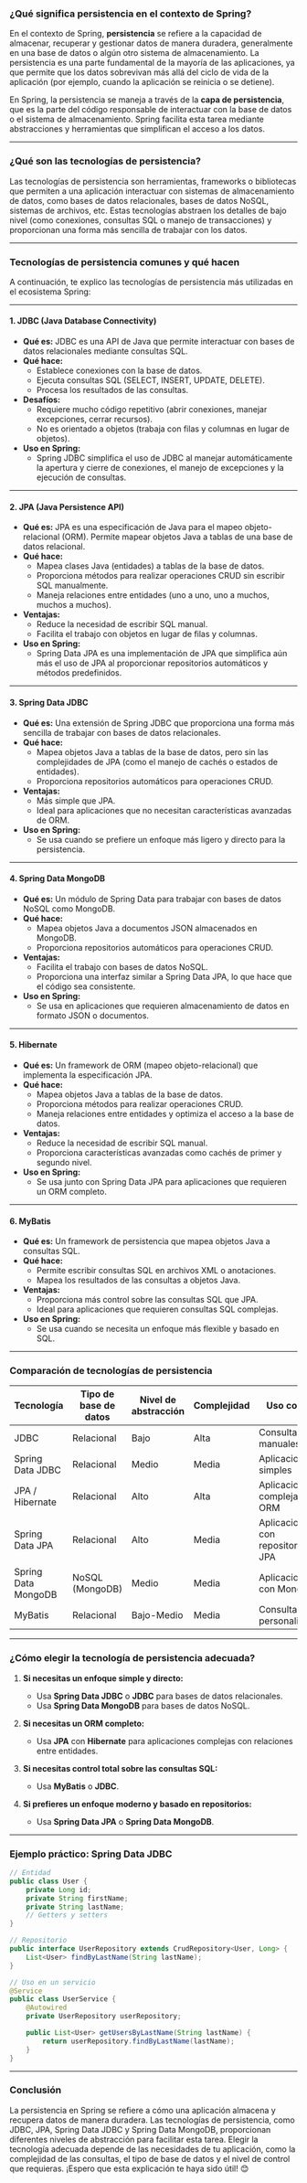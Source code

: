 ### ¿Qué significa persistencia en el contexto de Spring?

En el contexto de Spring, **persistencia** se refiere a la capacidad de almacenar, recuperar y gestionar datos de manera duradera, generalmente en una base de datos o algún otro sistema de almacenamiento. La persistencia es una parte fundamental de la mayoría de las aplicaciones, ya que permite que los datos sobrevivan más allá del ciclo de vida de la aplicación (por ejemplo, cuando la aplicación se reinicia o se detiene).

En Spring, la persistencia se maneja a través de la **capa de persistencia**, que es la parte del código responsable de interactuar con la base de datos o el sistema de almacenamiento. Spring facilita esta tarea mediante abstracciones y herramientas que simplifican el acceso a los datos.

---

### ¿Qué son las tecnologías de persistencia?

Las tecnologías de persistencia son herramientas, frameworks o bibliotecas que permiten a una aplicación interactuar con sistemas de almacenamiento de datos, como bases de datos relacionales, bases de datos NoSQL, sistemas de archivos, etc. Estas tecnologías abstraen los detalles de bajo nivel (como conexiones, consultas SQL o manejo de transacciones) y proporcionan una forma más sencilla de trabajar con los datos.

---

### Tecnologías de persistencia comunes y qué hacen

A continuación, te explico las tecnologías de persistencia más utilizadas en el ecosistema Spring:

---

#### 1. **JDBC (Java Database Connectivity)**
- **Qué es:** JDBC es una API de Java que permite interactuar con bases de datos relacionales mediante consultas SQL.
- **Qué hace:**
   - Establece conexiones con la base de datos.
   - Ejecuta consultas SQL (SELECT, INSERT, UPDATE, DELETE).
   - Procesa los resultados de las consultas.
- **Desafíos:**
   - Requiere mucho código repetitivo (abrir conexiones, manejar excepciones, cerrar recursos).
   - No es orientado a objetos (trabaja con filas y columnas en lugar de objetos).
- **Uso en Spring:**
   - Spring JDBC simplifica el uso de JDBC al manejar automáticamente la apertura y cierre de conexiones, el manejo de excepciones y la ejecución de consultas.

---

#### 2. **JPA (Java Persistence API)**
- **Qué es:** JPA es una especificación de Java para el mapeo objeto-relacional (ORM). Permite mapear objetos Java a tablas de una base de datos relacional.
- **Qué hace:**
   - Mapea clases Java (entidades) a tablas de la base de datos.
   - Proporciona métodos para realizar operaciones CRUD sin escribir SQL manualmente.
   - Maneja relaciones entre entidades (uno a uno, uno a muchos, muchos a muchos).
- **Ventajas:**
   - Reduce la necesidad de escribir SQL manual.
   - Facilita el trabajo con objetos en lugar de filas y columnas.
- **Uso en Spring:**
   - Spring Data JPA es una implementación de JPA que simplifica aún más el uso de JPA al proporcionar repositorios automáticos y métodos predefinidos.

---

#### 3. **Spring Data JDBC**
- **Qué es:** Una extensión de Spring JDBC que proporciona una forma más sencilla de trabajar con bases de datos relacionales.
- **Qué hace:**
   - Mapea objetos Java a tablas de la base de datos, pero sin las complejidades de JPA (como el manejo de cachés o estados de entidades).
   - Proporciona repositorios automáticos para operaciones CRUD.
- **Ventajas:**
   - Más simple que JPA.
   - Ideal para aplicaciones que no necesitan características avanzadas de ORM.
- **Uso en Spring:**
   - Se usa cuando se prefiere un enfoque más ligero y directo para la persistencia.

---

#### 4. **Spring Data MongoDB**
- **Qué es:** Un módulo de Spring Data para trabajar con bases de datos NoSQL como MongoDB.
- **Qué hace:**
   - Mapea objetos Java a documentos JSON almacenados en MongoDB.
   - Proporciona repositorios automáticos para operaciones CRUD.
- **Ventajas:**
   - Facilita el trabajo con bases de datos NoSQL.
   - Proporciona una interfaz similar a Spring Data JPA, lo que hace que el código sea consistente.
- **Uso en Spring:**
   - Se usa en aplicaciones que requieren almacenamiento de datos en formato JSON o documentos.

---

#### 5. **Hibernate**
- **Qué es:** Un framework de ORM (mapeo objeto-relacional) que implementa la especificación JPA.
- **Qué hace:**
   - Mapea objetos Java a tablas de la base de datos.
   - Proporciona métodos para realizar operaciones CRUD.
   - Maneja relaciones entre entidades y optimiza el acceso a la base de datos.
- **Ventajas:**
   - Reduce la necesidad de escribir SQL manual.
   - Proporciona características avanzadas como cachés de primer y segundo nivel.
- **Uso en Spring:**
   - Se usa junto con Spring Data JPA para aplicaciones que requieren un ORM completo.

---

#### 6. **MyBatis**
- **Qué es:** Un framework de persistencia que mapea objetos Java a consultas SQL.
- **Qué hace:**
   - Permite escribir consultas SQL en archivos XML o anotaciones.
   - Mapea los resultados de las consultas a objetos Java.
- **Ventajas:**
   - Proporciona más control sobre las consultas SQL que JPA.
   - Ideal para aplicaciones que requieren consultas SQL complejas.
- **Uso en Spring:**
   - Se usa cuando se necesita un enfoque más flexible y basado en SQL.

---

### Comparación de tecnologías de persistencia

| Tecnología       | Tipo de base de datos | Nivel de abstracción | Complejidad | Uso común                          |
|------------------|-----------------------|----------------------|-------------|------------------------------------|
| JDBC             | Relacional            | Bajo                 | Alta        | Consultas SQL manuales             |
| Spring Data JDBC | Relacional            | Medio                | Media       | Aplicaciones simples               |
| JPA / Hibernate  | Relacional            | Alto                 | Alta        | Aplicaciones complejas con ORM     |
| Spring Data JPA  | Relacional            | Alto                 | Media       | Aplicaciones con repositorios JPA  |
| Spring Data MongoDB | NoSQL (MongoDB)    | Medio                | Media       | Aplicaciones con MongoDB           |
| MyBatis          | Relacional            | Bajo-Medio           | Media       | Consultas SQL personalizadas       |

---

### ¿Cómo elegir la tecnología de persistencia adecuada?

1. **Si necesitas un enfoque simple y directo:**
   - Usa **Spring Data JDBC** o **JDBC** para bases de datos relacionales.
   - Usa **Spring Data MongoDB** para bases de datos NoSQL.

2. **Si necesitas un ORM completo:**
   - Usa **JPA** con **Hibernate** para aplicaciones complejas con relaciones entre entidades.

3. **Si necesitas control total sobre las consultas SQL:**
   - Usa **MyBatis** o **JDBC**.

4. **Si prefieres un enfoque moderno y basado en repositorios:**
   - Usa **Spring Data JPA** o **Spring Data MongoDB**.

---

### Ejemplo práctico: Spring Data JDBC

```java
// Entidad
public class User {
    private Long id;
    private String firstName;
    private String lastName;
    // Getters y setters
}

// Repositorio
public interface UserRepository extends CrudRepository<User, Long> {
    List<User> findByLastName(String lastName);
}

// Uso en un servicio
@Service
public class UserService {
    @Autowired
    private UserRepository userRepository;

    public List<User> getUsersByLastName(String lastName) {
        return userRepository.findByLastName(lastName);
    }
}
```

---

### Conclusión

La persistencia en Spring se refiere a cómo una aplicación almacena y recupera datos de manera duradera. Las tecnologías de persistencia, como JDBC, JPA, Spring Data JDBC y Spring Data MongoDB, proporcionan diferentes niveles de abstracción para facilitar esta tarea. Elegir la tecnología adecuada depende de las necesidades de tu aplicación, como la complejidad de las consultas, el tipo de base de datos y el nivel de control que requieras. ¡Espero que esta explicación te haya sido útil! 😊
